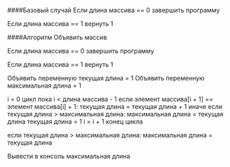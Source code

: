 ####Базовый случай
Если длина массива == 0
 завершить программу

Если длина массива == 1
 вернуть 1

####Алгоритм
Объявить массив

Если длина массива == 0
 завершить программу

Если длина массива == 1
 вернуть 1

Объявить переменную текущая длина = 1
Объявить переменную максимальная длина = 1

i = 0
цикл пока i < длина массива - 1
 если элемент массива[i + 1] == элемент массива[i] + 1:
  текущая длина = текущая длина + 1
 иначе
  если текущая длина > максимальная длина:
   максимальная длина = текущая длина
   текущая длина = 1
 i = i + 1
конец цикла

если текущая длина > максимальная длина:
 максимальная длина = текущая длина

Вывести в консоль максимальная длина
